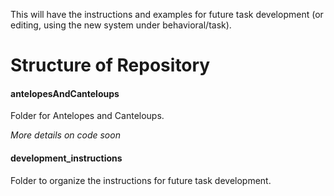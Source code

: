 This will have the instructions and examples for future task development (or editing, using the new system under behavioral/task).
# Structure of Repository #
#### antelopesAndCanteloups ####
Folder for Antelopes and Canteloups.

*More details on code soon*
#### development_instructions #### 
Folder to organize the instructions for future task development.
